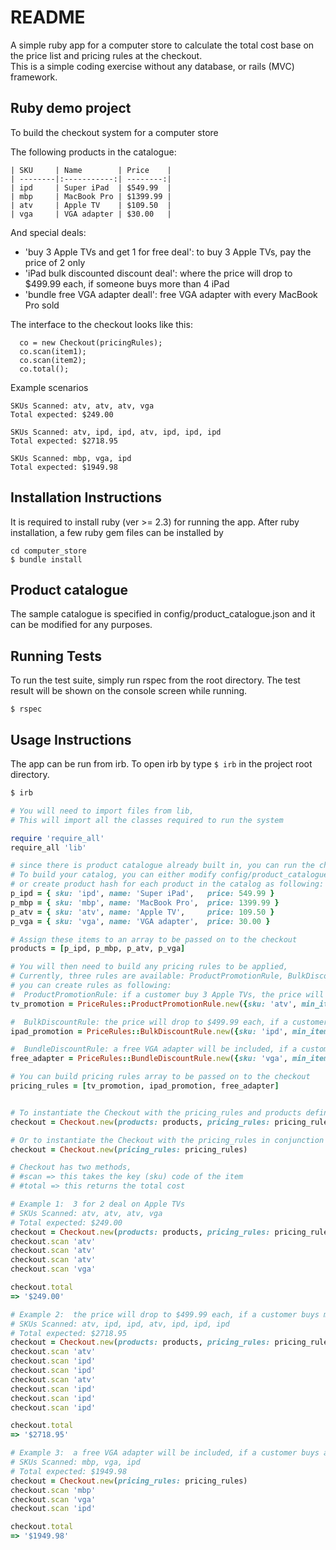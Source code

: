 # README

A simple ruby app for a computer store to calculate the total cost base on the price list and pricing rules at the checkout.  
This is a simple coding exercise without any database, or rails (MVC) framework.

## Ruby demo project
To build the checkout system for a computer store

The following products in the catalogue:
```
| SKU     | Name        | Price    |
| --------|:-----------:| --------:|
| ipd     | Super iPad  | $549.99  |
| mbp     | MacBook Pro | $1399.99 |
| atv     | Apple TV    | $109.50  |
| vga     | VGA adapter | $30.00   |
```

And special deals:

- 'buy 3 Apple TVs and get 1 for free deal': to buy 3 Apple TVs, pay the price of 2 only
- 'iPad bulk discounted discount deal': where the price will drop to $499.99 each, if someone buys more than 4 iPad
- 'bundle free VGA adapter deall':  free VGA adapter with every MacBook Pro sold

The interface to the checkout looks like this:

```
  co = new Checkout(pricingRules);
  co.scan(item1);
  co.scan(item2);
  co.total();
```

Example scenarios
```
SKUs Scanned: atv, atv, atv, vga
Total expected: $249.00

SKUs Scanned: atv, ipd, ipd, atv, ipd, ipd, ipd
Total expected: $2718.95

SKUs Scanned: mbp, vga, ipd
Total expected: $1949.98
```


## Installation Instructions

It is required to install ruby (ver >= 2.3) for running the app. After ruby installation, a few ruby gem files can be installed by 
```
cd computer_store
$ bundle install
```

## Product catalogue

The sample catalogue is specified in config/product_catalogue.json and it can be modified for any purposes.

## Running Tests

To run the test suite, simply run rspec from the root directory. The test result will be shown on the console screen while running.

```
$ rspec
```

## Usage Instructions

The app can be run from irb. To open irb by type `$ irb` in the project root directory.

```ruby
$ irb

# You will need to import files from lib,
# This will import all the classes required to run the system

require 'require_all'
require_all 'lib'

# since there is product catalogue already built in, you can run the checkout app without creating your own. 
# To build your catalog, you can either modify config/product_catalogue.json 
# or create product hash for each product in the catalog as following:
p_ipd = { sku: 'ipd', name: 'Super iPad',   price: 549.99 }
p_mbp = { sku: 'mbp', name: 'MacBook Pro',  price: 1399.99 }
p_atv = { sku: 'atv', name: 'Apple TV',     price: 109.50 }
p_vga = { sku: 'vga', name: 'VGA adapter',  price: 30.00 }

# Assign these items to an array to be passed on to the checkout
products = [p_ipd, p_mbp, p_atv, p_vga]

# You will then need to build any pricing rules to be applied,
# Currently, three rules are available: ProductPromotionRule, BulkDiscountRule, and BundleDiscountRule
# you can create rules as following:
#  ProductPromotionRule: if a customer buy 3 Apple TVs, the price will be of 2 only
tv_promotion = PriceRules::ProductPromotionRule.new({sku: 'atv', min_items: 3, discount_price: 0})

#  BulkDiscountRule: the price will drop to $499.99 each, if a customer buys more than 4
ipad_promotion = PriceRules::BulkDiscountRule.new({sku: 'ipd', min_items: 5, discount_price: 499.99})

#  BundleDiscountRule: a free VGA adapter will be included, if a customer buys a MacBook Pro
free_adapter = PriceRules::BundleDiscountRule.new({sku: 'vga', min_items: 1, discount_price: 0, pairing_sku: 'mbp'})

# You can build pricing rules array to be passed on to the checkout
pricing_rules = [tv_promotion, ipad_promotion, free_adapter]


# To instantiate the Checkout with the pricing_rules and products defined early on
checkout = Checkout.new(products: products, pricing_rules: pricing_rules)

# Or to instantiate the Checkout with the pricing_rules in conjunction with built-it catalogue
checkout = Checkout.new(pricing_rules: pricing_rules)

# Checkout has two methods,
# #scan => this takes the key (sku) code of the item 
# #total => this returns the total cost

# Example 1:  3 for 2 deal on Apple TVs
# SKUs Scanned: atv, atv, atv, vga
# Total expected: $249.00
checkout = Checkout.new(products: products, pricing_rules: pricing_rules)
checkout.scan 'atv'
checkout.scan 'atv'
checkout.scan 'atv'
checkout.scan 'vga'

checkout.total
=> '$249.00'

# Example 2:  the price will drop to $499.99 each, if a customer buys more than 4
# SKUs Scanned: atv, ipd, ipd, atv, ipd, ipd, ipd
# Total expected: $2718.95
checkout = Checkout.new(products: products, pricing_rules: pricing_rules)
checkout.scan 'atv'
checkout.scan 'ipd'
checkout.scan 'ipd'
checkout.scan 'atv'
checkout.scan 'ipd'
checkout.scan 'ipd'
checkout.scan 'ipd'

checkout.total
=> '$2718.95'

# Example 3:  a free VGA adapter will be included, if a customer buys a MacBook Pro
# SKUs Scanned: mbp, vga, ipd
# Total expected: $1949.98
checkout = Checkout.new(pricing_rules: pricing_rules)
checkout.scan 'mbp'
checkout.scan 'vga'
checkout.scan 'ipd'

checkout.total
=> '$1949.98'
